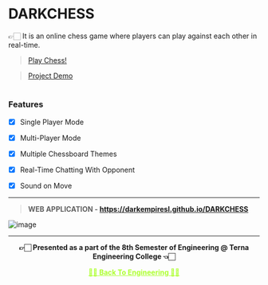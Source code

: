# DARKCHESS

 👉🏻 It is an online chess game where players can play against each other in real-time.
 
 >[Play Chess!](https://darkempiresl.github.io/DARKCHESS)
 
 >[Project Demo](https://youtu.be/CCbrTQwYyE8)
 
#
 
### Features

 - [X] Single Player Mode
 
 - [X] Multi-Player Mode
 
 - [X] Multiple Chessboard Themes
 
 - [X] Real-Time Chatting With Opponent
 
 - [X] Sound on Move

---

>**WEB APPLICATION - https://darkempiresl.github.io/DARKCHESS**

![image](https://user-images.githubusercontent.com/54937357/160670075-ec91172a-fcf4-4bed-b8f9-c5b98ab65a6e.png)

---

<p align="center"> <b> 👉🏻 Presented as a part of the 8th Semester of Engineering @ Terna Engineering College 👈🏻 <b> </p>
 
<p align="center"><a href='https://github.com/DARKEMPIRESL/ACHIEVEMENTS#engineering', style='color: greenyellow;'> ✌🏻 Back To Engineering ✌🏻</p>
